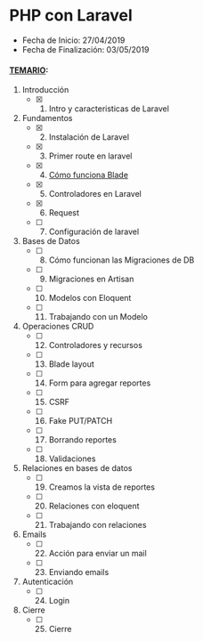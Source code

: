 # PHP con Laravel
- Fecha de Inicio: 27/04/2019
- Fecha de Finalización: 03/05/2019

#### [TEMARIO]():
1. Introducción
   - [x]	1. Intro y caracteristicas de Laravel
1. Fundamentos
   - [x]	2.	Instalación de Laravel
   - [x]	3.	Primer route en laravel
   - [x]	4.	[Cómo funciona Blade](https://github.com/brahn311/hello-world/blob/master/courses/php_03_laravel/04_blade.md)
   - [x]	5.	Controladores en Laravel
   - [x]	6.	Request
   - [ ]	7.	Configuración de laravel
1. Bases de Datos
   - [ ]	8.	Cómo funcionan las Migraciones de DB
   - [ ]	9.	Migraciones en Artisan
   - [ ]	10.	Modelos con Eloquent
   - [ ]	11.	Trabajando con un Modelo
1. Operaciones CRUD
   - [ ]	12.	Controladores y recursos
   - [ ]	13.	Blade layout
   - [ ]	14.	Form para agregar reportes
   - [ ]	15.	CSRF
   - [ ]	16.	Fake PUT/PATCH
   - [ ]	17.	Borrando reportes
   - [ ]	18.	Validaciones
1. Relaciones en bases de datos
   - [ ]	19.	Creamos la vista de reportes
   - [ ]	20.	Relaciones con eloquent
   - [ ]	21.	Trabajando con relaciones
1. Emails
   - [ ]	22.	Acción para enviar un mail
   - [ ]	23.	Enviando emails
1. Autenticación
   - [ ]	24.	Login
1. Cierre
   - [ ]	25.	Cierre
